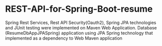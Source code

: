 # REST-API-for-Spring-Boot-resume
Spring Rest Services, Rest API Security(Oauth2), Spring JPA technologies  and JUnit testing were implemented on Maven Web Application.
Database (ResumeDbAppJPASpring) application using JPA Spring technology that implemented as a dependency to Web Maven application
